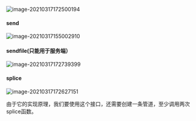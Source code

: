 













![image-20210317172500194](E:\workLinux\image\image-20210317172500194.png)

#### send

![image-20210317155002910](E:\workLinux\image\image-20210317155002910.png)





#### **sendfile**(只能用于服务端）

![image-20210317172739399](E:\workLinux\image\image-20210317172739399.png)



#### **splice**

![image-20210317172627151](E:\workLinux\image\image-20210317172627151.png)

由于它的实现原理，我们要使用这个接口，还需要创建一条管道，至少调用两次splice函数。



















